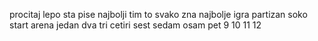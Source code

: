 procitaj lepo sta pise
najbolji tim to svako zna najbolje igra partizan
soko start arena
jedan
dva
tri
cetiri
sest
sedam
osam
pet
9
10
11
12